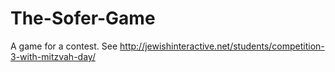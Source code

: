 The-Sofer-Game
==============

A game for a contest. See <http://jewishinteractive.net/students/competition-3-with-mitzvah-day/>
